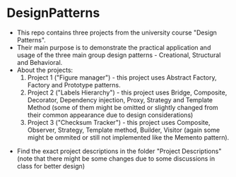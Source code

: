 # DesignPatterns
* This repo contains three projects from the university course "Design Patterns".
* Their main purpose is to demonstrate the practical application and usage of the three main group design patterns - Creational, Structural and Behavioral.
* About the projects:
    1. Project 1 ("Figure manager") - this project uses Abstract Factory, Factory and Prototype patterns.
    2. Project 2 ("Labels Hierarchy") - this project uses Bridge, Composite, Decorator, Dependency injection, Proxy, Strategy and Template Method (some of them might be omitted          or slightly changed from their common appearance due to design considerations)
    3. Project 3 ("Checksum Tracker") - this project uses Composite, Observer, Strategy, Template method, Builder, Visitor (again some might be ommited or still not                      implemented like the Memento pattern).
 
- Find the exact project descriptions in the folder "Project Descriptions"(note that there might be some changes due to some discussions in class for better design)

